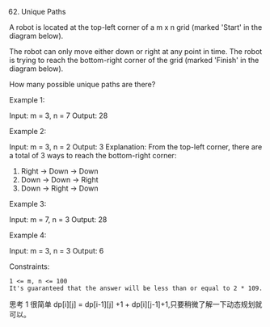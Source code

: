 62. Unique Paths

A robot is located at the top-left corner of a m x n grid (marked 'Start' in the diagram below).

The robot can only move either down or right at any point in time. The robot is trying to reach the bottom-right corner of the grid (marked 'Finish' in the diagram below).

How many possible unique paths are there?

Example 1:

Input: m = 3, n = 7
Output: 28

Example 2:

Input: m = 3, n = 2
Output: 3
Explanation:
From the top-left corner, there are a total of 3 ways to reach the bottom-right corner:

1. Right -> Down -> Down
2. Down -> Down -> Right
3. Down -> Right -> Down

Example 3:

Input: m = 7, n = 3
Output: 28

Example 4:

Input: m = 3, n = 3
Output: 6

Constraints:

    1 <= m, n <= 100
    It's guaranteed that the answer will be less than or equal to 2 * 109.

思考
1 很简单 dp[i][j] = dp[i-1][j] +1 + dp[i][j-1]+1,只要稍微了解一下动态规划就可以。
